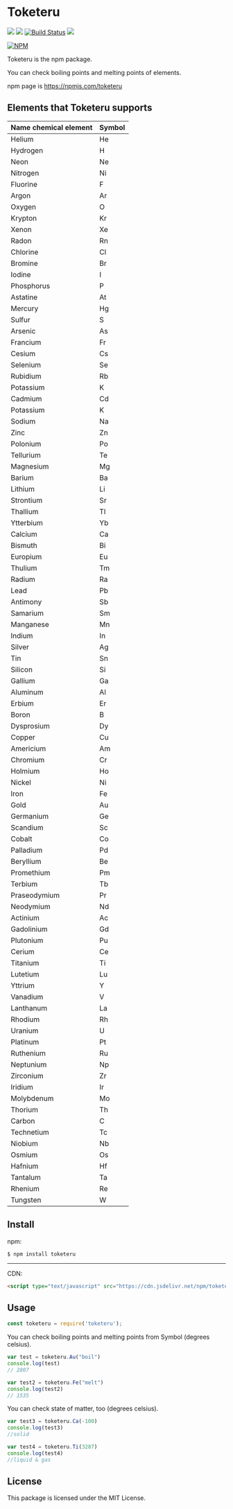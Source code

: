 # Toketeru
<img src="https://img.shields.io/npm/v/toketeru"> <img src="https://img.shields.io/github/license/K-Rintaro/Toketeru"> [![Build Status](https://travis-ci.org/K-Rintaro/Toketeru.svg?branch=main)](https://travis-ci.org/K-Rintaro/Toketeru) <img src="https://img.shields.io/npm/dt/toketeru"/>

[![NPM](https://nodei.co/npm/toketeru.png?downloads=true&downloadRank=true&stars=true)](https://nodei.co/npm/toketeru/)

Toketeru is the npm package.

You can check boiling points and melting points of elements.

npm page is https://npmjs.com/toketeru

## Elements that Toketeru supports
| Name chemical element     |     Symbol   |
| ----     |    ----   |
|Helium    |        He|
|Hydrogen   |    H|
|Neon	  |      Ne	|
|Nitrogen	|        Ni	|
|Fluorine	|        F	|
|Argon	  |     Ar	|
|Oxygen	   |    O	|
|Krypton	   |    Kr	|
|Xenon	   |    Xe	|
|Radon	   |    Rn	|
|Chlorine	|       Cl	|
|Bromine	   |    Br	|
|Iodine	    |    I	|
|Phosphorus  | 	P|
|Astatine	  |      At|
|Mercury	  |     Hg|
|Sulfur	  |     S|
|Arsenic	  |     As|
|Francium  |    	Fr|
|Cesium	  |      Cs|
|Selenium  |	Se|
|Rubidium  |	Rb|
|Potassium |	 K	|
|Cadmium	  |  Cd	|
|Potassium	|K	|
|Sodium	    |    Na|
|Zinc	   |     Zn	|
|Polonium	|Po	|
|Tellurium|	Te	|
|Magnesium|	Mg	|
|Barium	  |      Ba	|
|Lithium	  |      Li|
|Strontium	|Sr	|
|Thallium|	Tl	|
|Ytterbium|	Yb	|
|Calcium	  |      Ca	|
|Bismuth  |	Bi	|
|Europium|	Eu	|
|Thulium |	Tm	|
|Radium  |	Ra|
|Lead	|        Pb |
|Antimony|	Sb|
|Samarium|	Sm	|
|Manganese|	Mn|
|Indium	  |       In	|
|Silver     | 	Ag	|
|Tin       |  	        Sn	|
|Silicon	   |     Si	|
|Gallium	   |     Ga	|
|Aluminum|	Al	|
|Erbium	  |      Er	|
|Boron	 |       B	|
|Dysprosium|	Dy	|
|Copper	  |      Cu|
|Americium	|Am|
|Chromium	|Cr	|
|Holmium|	Ho|
|Nickel	  |      Ni|
|Iron	  |              Fe	|
|Gold	  |      Au	|
|Germanium|	Ge	|
|Scandium|	Sc	|
|Cobalt	  |      Co	|
|Palladium|	Pd	|
|Beryllium	 |       Be   |        
|Promethium	 |       Pm|
|Terbium	     |           Tb|
|Praseodymium|	Pr	|
|Neodymium	  |      Nd	|
|Actinium	  |      Ac	|
|Gadolinium|	Gd	|
|Plutonium	|Pu	|
|Cerium	   |     Ce	|
|Titanium|	Ti	|
|Lutetium|	Lu	|
|Yttrium	 |       Y	|
|Vanadium|	V	|
|Lanthanum	|La	|
|Rhodium	|Rh	|
|Uranium	   |     U	| 
|Platinum|	Pt	|
|Ruthenium|	Ru	|
|Neptunium|	Np	|
|Zirconium|	Zr	|
|Iridium	  |      Ir	|
|Molybdenum|	Mo	|
|Thorium	   |     Th	|
|Carbon	   |     C	|
|Technetium|	Tc	|
|Niobium	 |       Nb	|
|Osmium	 |       Os|
|Hafnium  |	Hf	|
|Tantalum|	Ta	|
|Rhenium	|Re|	
|Tungsten	|W	|

## Install
npm:
```
$ npm install toketeru
```
---
CDN:
```html
<script type="text/javascript" src="https://cdn.jsdelivr.net/npm/toketeru@1.1.1/index.js"></script>
```

## Usage
```js
const toketeru = require('toketeru');
```

You can check boiling points and melting points from Symbol   (degrees celsius).
```js
var test = toketeru.Au("boil")
console.log(test)
// 2807

var test2 = toketeru.Fe("melt")
console.log(test2)
// 1535
```
You can check state of matter, too (degrees celsius).
```js
var test3 = toketeru.Ca(-100)
console.log(test3)
//solid

var test4 = toketeru.Ti(3287)
console.log(test4)
//liquid & gas
```

## License
This package is licensed under the MIT License.
